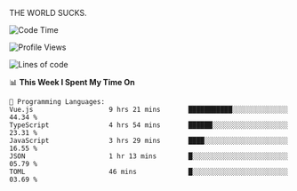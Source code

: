 THE WORLD SUCKS.

<!--START_SECTION:waka-->
![Code Time](http://img.shields.io/badge/Code%20Time-442%20hrs%2025%20mins-blue)

![Profile Views](http://img.shields.io/badge/Profile%20Views-0-blue)

![Lines of code](https://img.shields.io/badge/From%20Hello%20World%20I%27ve%20Written-1.9%20million%20lines%20of%20code-blue)

📊 **This Week I Spent My Time On** 

```text
💬 Programming Languages: 
Vue.js                   9 hrs 21 mins       ███████████░░░░░░░░░░░░░░   44.34 % 
TypeScript               4 hrs 54 mins       ██████░░░░░░░░░░░░░░░░░░░   23.31 % 
JavaScript               3 hrs 29 mins       ████░░░░░░░░░░░░░░░░░░░░░   16.55 % 
JSON                     1 hr 13 mins        █░░░░░░░░░░░░░░░░░░░░░░░░   05.79 % 
TOML                     46 mins             █░░░░░░░░░░░░░░░░░░░░░░░░   03.69 % 
```


<!--END_SECTION:waka-->
